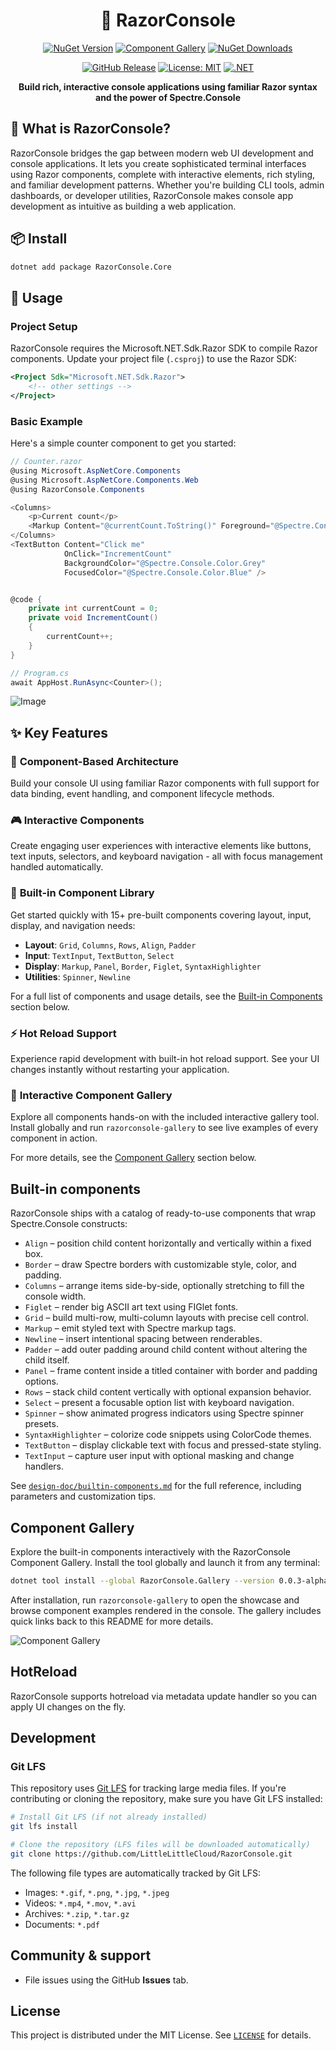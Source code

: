 <div align="center">

# 🚀 RazorConsole

[![NuGet Version](https://img.shields.io/nuget/vpre/RazorConsole.Core.svg?style=flat-square&logo=nuget&include_prereleases=true)](https://www.nuget.org/packages/RazorConsole.Core)
[![Component Gallery](https://img.shields.io/nuget/vpre/RazorConsole.Gallery.svg?style=flat-square&logo=nuget&label=gallery&color=purple&include_prereleases=true)](https://www.nuget.org/packages/RazorConsole.Gallery)
[![NuGet Downloads](https://img.shields.io/nuget/dt/RazorConsole.Core.svg?style=flat-square&logo=nuget)](https://www.nuget.org/packages/RazorConsole.Core)

[![GitHub Release](https://img.shields.io/github/v/release/LittleLittleCloud/RazorConsole?style=flat-square&logo=github)](https://github.com/LittleLittleCloud/RazorConsole/releases)
[![License: MIT](https://img.shields.io/badge/license-MIT-blue.svg?style=flat-square)](LICENSE)
[![.NET](https://img.shields.io/badge/.NET-8.0%20%7C%209.0-512BD4?style=flat-square)](https://dotnet.microsoft.com/)

**Build rich, interactive console applications using familiar Razor syntax and the power of Spectre.Console**

</div>

## 🎯 What is RazorConsole?

RazorConsole bridges the gap between modern web UI development and console applications. It lets you create sophisticated terminal interfaces using Razor components, complete with interactive elements, rich styling, and familiar development patterns. Whether you're building CLI tools, admin dashboards, or developer utilities, RazorConsole makes console app development as intuitive as building a web application.

## 📦 Install

```bash
dotnet add package RazorConsole.Core
```

## 🚀 Usage

### Project Setup

RazorConsole requires the Microsoft.NET.Sdk.Razor SDK to compile Razor components. Update your project file (`.csproj`) to use the Razor SDK:

```xml
<Project Sdk="Microsoft.NET.Sdk.Razor">
    <!-- other settings -->
</Project>
```

### Basic Example

Here's a simple counter component to get you started:

```csharp
// Counter.razor
@using Microsoft.AspNetCore.Components
@using Microsoft.AspNetCore.Components.Web
@using RazorConsole.Components

<Columns>
    <p>Current count</p>
    <Markup Content="@currentCount.ToString()" Foreground="@Spectre.Console.Color.Green" />
</Columns>
<TextButton Content="Click me"
            OnClick="IncrementCount"
            BackgroundColor="@Spectre.Console.Color.Grey"
            FocusedColor="@Spectre.Console.Color.Blue" />


@code {
    private int currentCount = 0;
    private void IncrementCount()
    {
        currentCount++;
    }
}

// Program.cs
await AppHost.RunAsync<Counter>();
```

![Image](https://github.com/user-attachments/assets/24d8cc11-6428-4886-93c1-873e45b47c74)


## ✨ Key Features

### 🧩 **Component-Based Architecture**
Build your console UI using familiar Razor components with full support for data binding, event handling, and component lifecycle methods.

### 🎮 **Interactive Components**
Create engaging user experiences with interactive elements like buttons, text inputs, selectors, and keyboard navigation - all with focus management handled automatically.

### 🎯 **Built-in Component Library**
Get started quickly with 15+ pre-built components covering layout, input, display, and navigation needs:
- **Layout**: `Grid`, `Columns`, `Rows`, `Align`, `Padder`
- **Input**: `TextInput`, `TextButton`, `Select`
- **Display**: `Markup`, `Panel`, `Border`, `Figlet`, `SyntaxHighlighter`
- **Utilities**: `Spinner`, `Newline`

For a full list of components and usage details, see the [Built-in Components](#built-in-components) section below.

### ⚡ **Hot Reload Support**
Experience rapid development with built-in hot reload support. See your UI changes instantly without restarting your application.

### 🎪 **Interactive Component Gallery**
Explore all components hands-on with the included interactive gallery tool. Install globally and run `razorconsole-gallery` to see live examples of every component in action.

For more details, see the [Component Gallery](#component-gallery) section below.


## Built-in components

RazorConsole ships with a catalog of ready-to-use components that wrap Spectre.Console constructs:

- `Align` – position child content horizontally and vertically within a fixed box.
- `Border` – draw Spectre borders with customizable style, color, and padding.
- `Columns` – arrange items side-by-side, optionally stretching to fill the console width.
- `Figlet` – render big ASCII art text using FIGlet fonts.
- `Grid` – build multi-row, multi-column layouts with precise cell control.
- `Markup` – emit styled text with Spectre markup tags.
- `Newline` – insert intentional spacing between renderables.
- `Padder` – add outer padding around child content without altering the child itself.
- `Panel` – frame content inside a titled container with border and padding options.
- `Rows` – stack child content vertically with optional expansion behavior.
- `Select` – present a focusable option list with keyboard navigation.
- `Spinner` – show animated progress indicators using Spectre spinner presets.
- `SyntaxHighlighter` – colorize code snippets using ColorCode themes.
- `TextButton` – display clickable text with focus and pressed-state styling.
- `TextInput` – capture user input with optional masking and change handlers.

See [`design-doc/builtin-components.md`](design-doc/builtin-components.md) for the full reference, including parameters and customization tips.

## Component Gallery

Explore the built-in components interactively with the RazorConsole Component Gallery. Install the tool globally and launch it from any terminal:

```bash
dotnet tool install --global RazorConsole.Gallery --version 0.0.3-alpha.4657e6
```

After installation, run `razorconsole-gallery` to open the showcase and browse component examples rendered in the console. The gallery includes quick links back to this README for more details.

![Component Gallery](./assets/gallery.png)

## HotReload

RazorConsole supports hotreload via metadata update handler so you can apply UI changes on the fly.

## Development

### Git LFS

This repository uses [Git LFS](https://git-lfs.github.io/) for tracking large media files. If you're contributing or cloning the repository, make sure you have Git LFS installed:

```bash
# Install Git LFS (if not already installed)
git lfs install

# Clone the repository (LFS files will be downloaded automatically)
git clone https://github.com/LittleLittleCloud/RazorConsole.git
```

The following file types are automatically tracked by Git LFS:
- Images: `*.gif`, `*.png`, `*.jpg`, `*.jpeg`
- Videos: `*.mp4`, `*.mov`, `*.avi`
- Archives: `*.zip`, `*.tar.gz`
- Documents: `*.pdf`

## Community & support

- File issues using the GitHub **Issues** tab.

## License

This project is distributed under the MIT License. See [`LICENSE`](LICENSE) for details.
